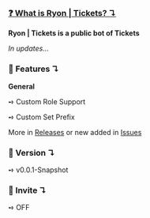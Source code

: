 ### [**❓ What is Ryon | Tickets? ↴**](https://discord.gg/EWKvbB9nj5)
**Ryon | Tickets is a public bot of Tickets**

*In updates...*

### **📖 Features ↴**
**General**

➺ Custom Role Support

➺ Custom Set Prefix

More in [Releases](https://github.com/Relqhx/Ryon-Tickets/releases) or new added in [Issues](https://github.com/Relqhx/Ryon-Tickets/issues)

### **🔗 Version ↴**

➺ v0.0.1-Snapshot

### **🔧 Invite ↴**

➺ OFF
